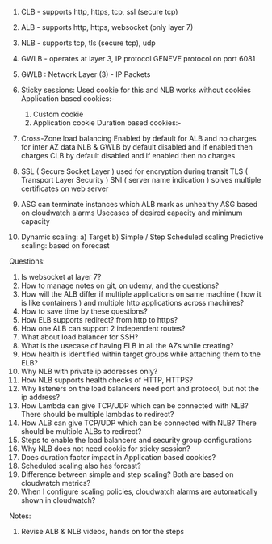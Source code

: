 1) CLB - supports http, https, tcp, ssl (secure tcp)
2) ALB - supports http, https, websocket (only layer 7)
3) NLB - supports tcp, tls (secure tcp), udp
4) GWLB - operates at layer 3, IP protocol
          GENEVE protocol on port 6081

6) GWLB : Network Layer (3) - IP Packets

7) Sticky sessions:
   Used cookie for this and NLB works without cookies
   Application based cookies:-
     1) Custom cookie
     2) Application cookie
   Duration based cookies:-

8) Cross-Zone load balancing
   Enabled by default for ALB and no charges for inter AZ data
   NLB & GWLB by default disabled and if enabled then charges
   CLB by default disabled and if enabled then no charges

9) SSL ( Secure Socket Layer ) used for encryption during transit
   TLS ( Transport Layer Security )
   SNI ( server name indication ) solves multiple certificates on web server

10) ASG can terminate instances which ALB mark as unhealthy
    ASG based on cloudwatch alarms
    Usecases of desired capacity and minimum capacity

11) Dynamic scaling:
              a) Target
              b) Simple / Step
    Scheduled scaling
    Predictive scaling: based on forecast


Questions:
  1) Is websocket at layer 7?
  2) How to manage notes on git, on udemy, and the questions?
  3) How will the ALB differ if multiple applications on same machine ( how it is like containers ) and multiple http
     applications across machines?
  4) How to save time by these questions?
  5) How ELB supports redirect? from http to https?
  6) How one ALB can support 2 independent routes?
  7) What about load balancer for SSH?
  8) What is the usecase of having ELB in all the AZs while creating? 
  9) How health is identified within target groups while attaching them to the ELB?
  10) Why NLB with private ip addresses only?
  11) How NLB supports health checks of HTTP, HTTPS?
  12) Why listeners on the load balancers need port and protocol, but not the ip address?
  13) How Lambda can give TCP/UDP which can be connected with NLB? There should be multiple lambdas to redirect?
  14) How ALB can give TCP/UDP which can be connected with NLB? There should be multiple ALBs to redirect?
  15) Steps to enable the load balancers and security group configurations
  16) Why NLB does not need cookie for sticky session?
  17) Does duration factor impact in Application based cookies?
  18) Scheduled scaling also has forcast?
  19) Difference between simple and step scaling? Both are based on cloudwatch metrics?
  20) When I configure scaling policies, cloudwatch alarms are automatically shown in cloudwatch?

Notes:
  1) Revise ALB & NLB videos, hands on for the steps
